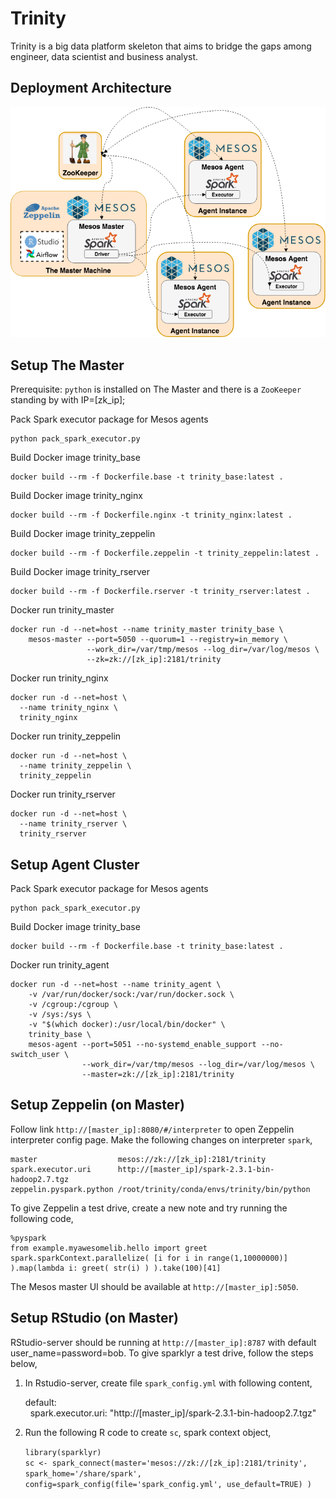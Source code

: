 # Trinity
Trinity is a big data platform skeleton that aims to bridge the gaps among engineer, data scientist and business analyst.

## Deployment Architecture
![](Deployment.Architecture.png)

## Setup The Master
Prerequisite: `python` is installed on The Master and there is a `ZooKeeper` standing by with IP=[zk_ip];

Pack Spark executor package for Mesos agents

    python pack_spark_executor.py

Build Docker image trinity_base

    docker build --rm -f Dockerfile.base -t trinity_base:latest .
    
Build Docker image trinity_nginx
    
    docker build --rm -f Dockerfile.nginx -t trinity_nginx:latest .

Build Docker image trinity_zeppelin

    docker build --rm -f Dockerfile.zeppelin -t trinity_zeppelin:latest .

Build Docker image trinity_rserver
    
    docker build --rm -f Dockerfile.rserver -t trinity_rserver:latest .
    
Docker run trinity_master

    docker run -d --net=host --name trinity_master trinity_base \
        mesos-master --port=5050 --quorum=1 --registry=in_memory \
                     --work_dir=/var/tmp/mesos --log_dir=/var/log/mesos \
                     --zk=zk://[zk_ip]:2181/trinity
          
Docker run trinity_nginx

    docker run -d --net=host \
      --name trinity_nginx \
      trinity_nginx
      
Docker run trinity_zeppelin

    docker run -d --net=host \
      --name trinity_zeppelin \
      trinity_zeppelin
      
Docker run trinity_rserver

    docker run -d --net=host \
      --name trinity_rserver \
      trinity_rserver
      
                    
## Setup Agent Cluster
Pack Spark executor package for Mesos agents

    python pack_spark_executor.py

Build Docker image trinity_base

    docker build --rm -f Dockerfile.base -t trinity_base:latest .

Docker run trinity_agent

    docker run -d --net=host --name trinity_agent \
        -v /var/run/docker/sock:/var/run/docker.sock \
        -v /cgroup:/cgroup \
        -v /sys:/sys \
        -v "$(which docker):/usr/local/bin/docker" \
        trinity_base \
        mesos-agent --port=5051 --no-systemd_enable_support --no-switch_user \
                    --work_dir=/var/tmp/mesos --log_dir=/var/log/mesos \
                    --master=zk://[zk_ip]:2181/trinity

      
## Setup Zeppelin (on Master)
Follow link `http://[master_ip]:8080/#/interpreter` to open Zeppelin interpreter config page.
Make the following changes on interpreter `spark`,

    master                  mesos://zk://[zk_ip]:2181/trinity
    spark.executor.uri      http://[master_ip]/spark-2.3.1-bin-hadoop2.7.tgz
    zeppelin.pyspark.python	/root/trinity/conda/envs/trinity/bin/python
    
To give Zeppelin a test drive, create a new note and try running the following code,

    %pyspark
    from example.myawesomelib.hello import greet
    spark.sparkContext.parallelize( [i for i in range(1,10000000)] ).map(lambda i: greet( str(i) ) ).take(100)[41]

The Mesos master UI should be available at `http://[master_ip]:5050`.

    
## Setup RStudio (on Master)
RStudio-server should be running at `http://[master_ip]:8787` with default user_name=password=bob.
To give sparklyr a test drive, follow the steps below,
1. In Rstudio-server, create file `spark_config.yml` with following content,

    default:<br/>
    &nbsp;&nbsp;spark.executor.uri: "http://[master_ip]/spark-2.3.1-bin-hadoop2.7.tgz"
        
2. Run the following R code to create `sc`, spark context object,

    `library(sparklyr)`<br/>
    `sc <- spark_connect(master='mesos://zk://[zk_ip]:2181/trinity', spark_home='/share/spark', config=spark_config(file='spark_config.yml', use_default=TRUE) )`
